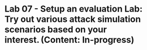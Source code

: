 # Lab 07 - Setup an evaluation Lab: Try out various attack simulation scenarios based on your interest. (Content: In-progress)